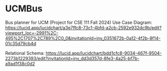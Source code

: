 # UCMBus
Bus planner for UCM (Project for CSE 111 Fall 2024)
Use Case Diagram: https://lucid.app/lucidchart/a3e7ffc8-73c1-4bfd-a2cb-2592e932dc9b/edit?viewport_loc=-2991%2C-495%2C1707%2C789%2C0_0&invitationId=inv_0351672b-0a12-4f2b-8f14-01c35d79cb4d

Relational Schema: https://lucid.app/lucidchart/bdd1cfc8-9034-467f-9504-2273b1229393/edit?invitationId=inv_dd3d357d-8fe3-4a25-bf7b-a9ad1f38c0d2
